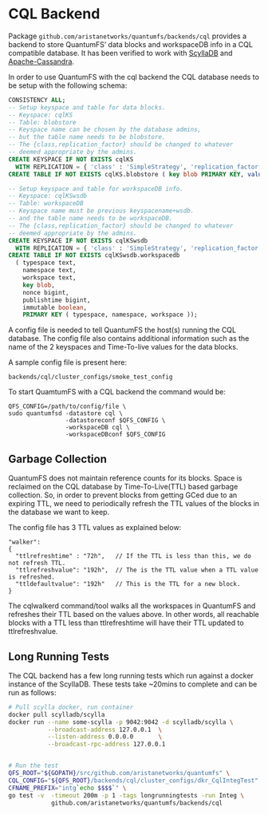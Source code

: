# CQL Backend

Package `github.com/aristanetworks/quantumfs/backends/cql` provides
a backend to store QuantumFS’ data blocks and workspaceDB info in a CQL
compatible database. It has been verified to work with
[ScyllaDB](https://www.scylladb.com/) and
[Apache-Cassandra](https://cassandra.apache.org/).

In order to use QuantumFS with the cql backend the CQL database needs to be setup
with the following schema:

```sql
CONSISTENCY ALL;
-- Setup keyspace and table for data blocks.
-- Keyspace: cqlKS
-- Table: blobstore
-- Keyspace name can be chosen by the database admins,
-- but the table name needs to be blobstore.
-- The {class,replication_factor} should be changed to whatever
-- deemed appropriate by the admins.
CREATE KEYSPACE IF NOT EXISTS cqlKS
  WITH REPLICATION = { 'class' : 'SimpleStrategy', 'replication_factor' : 1 };
CREATE TABLE IF NOT EXISTS cqlKS.blobstore ( key blob PRIMARY KEY, value blob );

-- Setup keyspace and table for workspaceDB info.
-- Keyspace: cqlKSwsdb
-- Table: workspaceDB
-- Keyspace name must be previous keyspacename+wsdb.
-- and the table name needs to be workspaceDB.
-- The {class,replication_factor} should be changed to whatever
-- deemed appropriate by the admins.
CREATE KEYSPACE IF NOT EXISTS cqlKSwsdb
  WITH REPLICATION = { 'class' : 'SimpleStrategy', 'replication_factor' : 1 };
CREATE TABLE IF NOT EXISTS cqlKSwsdb.workspacedb
  ( typespace text,
    namespace text,
    workspace text,
    key blob,
    nonce bigint,
    publishtime bigint,
    immutable boolean,
    PRIMARY KEY ( typespace, namespace, workspace ));
```

A config file is needed to tell QuantumFS the host(s) running the CQL database.
The config file also contains additional information such as the name of the 2
keyspaces and Time-To-live values for the data blocks.

A sample config file is present here:
```
backends/cql/cluster_configs/smoke_test_config
```

To start QuamtumFS with a CQL backend the command would be:
```
QFS_CONFIG=/path/to/config/file \
sudo quantumfsd -datastore cql \
                -datastoreconf $QFS_CONFIG \
                -workspaceDB cql \
                -workspaceDBconf $QFS_CONFIG
```

## Garbage Collection
QuantumFS does not maintain reference counts for its blocks. Space is reclaimed on
the CQL database by Time-To-Live(TTL) based garbage collection. So, in order
to prevent blocks from getting GCed due to an expiring TTL, we need to periodically
refresh the TTL values of the blocks in the database we want to keep.

The config file has 3 TTL values as explained below:
```
"walker":
{
  "ttlrefreshtime" : "72h",   // If the TTL is less than this, we do not refresh TTL.
  "ttlrefreshvalue": "192h",  // The is the TTL value when a TTL value is refreshed.
  "ttldefaultvalue": "192h"   // This is the TTL for a new block.
}
```

The cqlwalkerd command/tool walks all the workspaces in QuantumFS and refreshes their
TTL based on the values above. In other words, all reachable blocks with a TTL less 
than ttlrefreshtime will have their TTL updated to ttlrefreshvalue.

## Long Running Tests
The CQL backend has a few long running tests which run against a docker
instance of the ScyllaDB. These tests take ~20mins to complete and can be run as
follows:

```bash
# Pull scylla docker, run container
docker pull scylladb/scylla
docker run --name some-scylla -p 9042:9042 -d scylladb/scylla \
           --broadcast-address 127.0.0.1  \
           --listen-address 0.0.0.0       \
           --broadcast-rpc-address 127.0.0.1


# Run the test
QFS_ROOT="${GOPATH}/src/github.com/aristanetworks/quantumfs" \
CQL_CONFIG="${QFS_ROOT}/backends/cql/cluster_configs/dkr_CqlIntegTest" \
CFNAME_PREFIX="intg`echo $$$$`" \
go test -v  -timeout 200m -p 1 -tags longrunningtests -run Integ \
            github.com/aristanetworks/quantumfs/backends/cql
```
